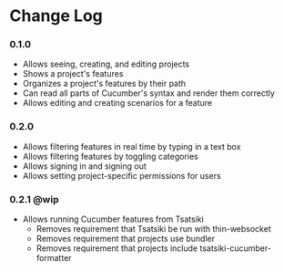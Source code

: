 # Change Log

### 0.1.0

 - Allows seeing, creating, and editing projects
 - Shows a project's features
 - Organizes a project's features by their path
 - Can read all parts of Cucumber's syntax and render them correctly
 - Allows editing and creating scenarios for a feature

### 0.2.0

 - Allows filtering features in real time by typing in a text box
 - Allows filtering features by toggling categories
 - Allows signing in and signing out
 - Allows setting project-specific permissions for users

### 0.2.1 @wip

 - Allows running Cucumber features from Tsatsiki
   - Removes requirement that Tsatsiki be run with thin-websocket
   - Removes requirement that projects use bundler
   - Removes requirement that projects include tsatsiki-cucumber-formatter
